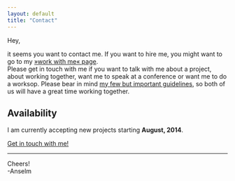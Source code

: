 ```yaml
---
layout: default
title: "Contact"
---
```


<article class="contact">

Hey,

it seems you want to contact me. If you want to hire me, you might want to go to my [»work with me« page](/hire/). <br>
Please get in touch with me if you want to talk with me about a project, about working together, want me to speak at a conference or want me to do a worksop. Please bear in mind [my few but important guidelines](/about/#matchmyinterest), so both of us will have a great time working together.

## Availability

I am currently accepting new projects starting **August, 2014**.

<a class="btn--big--positive" href="mailto:hello@anselm-hannemann.com?subject=Let's work together">Get in touch with me!</a>

----

Cheers!<br>
-Anselm

</article>
